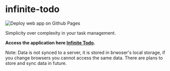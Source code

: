 # infinite-todo

![Deploy web app on Github Pages](https://github.com/gurleensethi/infinite-todo/workflows/Deploy%20web%20app%20on%20Github%20Pages/badge.svg)

Simplicity over complexity in your task management.

**Access the application here [Infinite Todo](https://gurleensethi.github.io/infinite-todo).**

Note: Data is not synced to a server, it is stored in brwoser's local storage, if you change browsers you cannot access the same data. There are plans to store and sync data in future.
